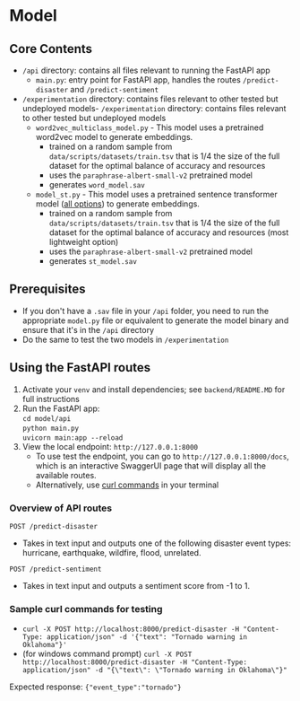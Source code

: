 # Model 

## Core Contents 
- `/api` directory: contains all files relevant to running the FastAPI app
  - `main.py`: entry point for FastAPI app, handles the routes `/predict-disaster` and `/predict-sentiment`
- `/experimentation` directory: contains files relevant to other tested but undeployed models- `/experimentation` directory: contains files relevant to other tested but undeployed models
  - `word2vec_multiclass_model.py` - This model uses a pretrained word2vec model to generate embeddings.
    - trained on a random sample from `data/scripts/datasets/train.tsv` that is 1/4 the size of the full dataset for the optimal balance of accuracy and resources
    - uses the `paraphrase-albert-small-v2` pretrained model
    - generates `word_model.sav`
  - `model_st.py` - This model uses a pretrained sentence transformer model ([all options](https://www.sbert.net/docs/sentence_transformer/pretrained_models.html)) to generate embeddings.
    - trained on a random sample from `data/scripts/datasets/train.tsv` that is 1/4 the size of the full dataset for the optimal balance of accuracy and resources (most lightweight option)
    - uses the `paraphrase-albert-small-v2` pretrained model
    - generates `st_model.sav`

## Prerequisites 
- If you don't have a `.sav` file in your `/api` folder, you need to run the appropriate `model.py` file or equivalent to generate the model binary and ensure that it's in the `/api` directory
- Do the same to test the two models in `/experimentation`

## Using the FastAPI routes 

1. Activate your `venv` and install dependencies; see `backend/README.MD` for full instructions 
2. Run the FastAPI app: </br>
    `cd model/api` </br>
    `python main.py` </br>
    `uvicorn main:app --reload`
3. View the local endpoint: `http://127.0.0.1:8000`
    - To use test the endpoint, you can go to `http://127.0.0.1:8000/docs`, which is an interactive SwaggerUI page that will display all the available routes. 
    - Alternatively, use [curl commands](#sample-curl-command-for-testing) in your terminal

### Overview of API routes 

`POST /predict-disaster`
- Takes in text input and outputs one of the following disaster event types: hurricane, earthquake, wildfire, flood, unrelated. 
  
`POST /predict-sentiment`
- Takes in text input and outputs a sentiment score from -1 to 1.

### Sample curl commands for testing 

* `curl -X POST http://localhost:8000/predict-disaster -H "Content-Type: application/json" -d '{"text": "Tornado warning in Oklahoma"}'`
* (for windows command prompt) `curl -X POST http://localhost:8000/predict-disaster -H "Content-Type: application/json" -d "{\"text\": \"Tornado warning in Oklahoma\"}"`


Expected response: `{"event_type":"tornado"}` 


